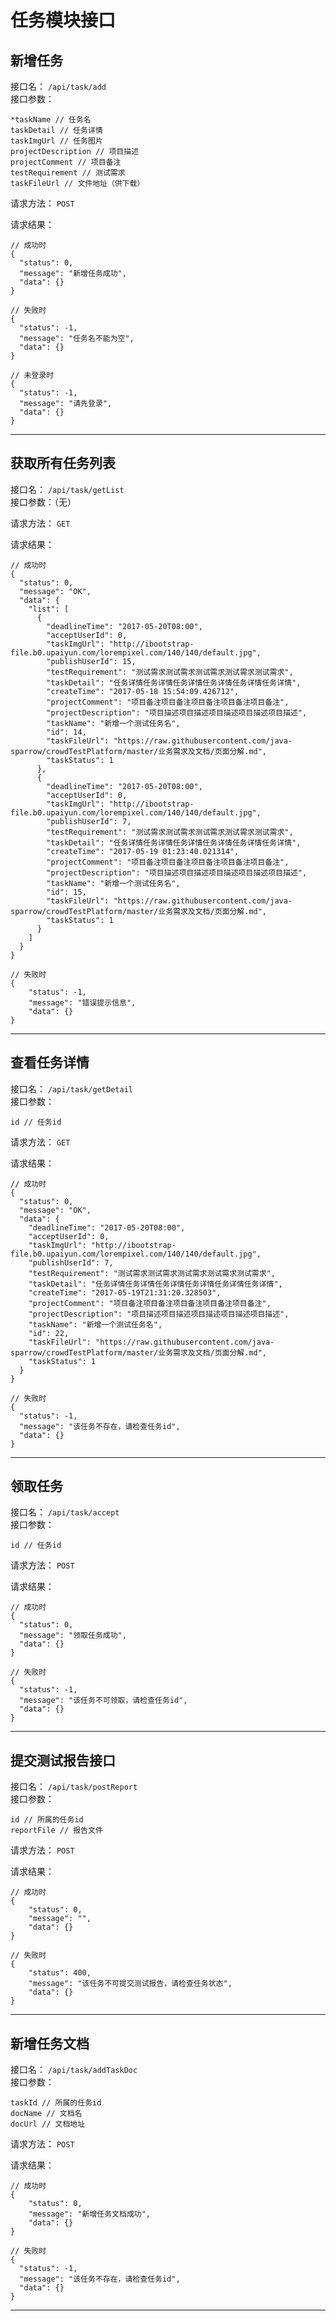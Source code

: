 # 任务模块接口


## 新增任务

接口名： `/api/task/add`  
接口参数：

	*taskName // 任务名
	taskDetail // 任务详情
	taskImgUrl // 任务图片
	projectDescription // 项目描述
	projectComment // 项目备注
	testRequirement // 测试需求
	taskFileUrl // 文件地址（供下载）

请求方法： `POST`  

请求结果：  

	// 成功时
	{
	  "status": 0,
	  "message": "新增任务成功",
	  "data": {}
	}
	
	// 失败时
	{
	  "status": -1,
	  "message": "任务名不能为空",
	  "data": {}
	}
	
	// 未登录时
	{
	  "status": -1,
	  "message": "请先登录",
	  "data": {}
	}

- - - - - - - - - -


## 获取所有任务列表

接口名： `/api/task/getList`  
接口参数：（无）

请求方法： `GET`  

请求结果：  

	// 成功时
	{
	  "status": 0,
	  "message": "OK",
	  "data": {
	    "list": [
	      {
	        "deadlineTime": "2017-05-20T08:00",
	        "acceptUserId": 0,
	        "taskImgUrl": "http://ibootstrap-file.b0.upaiyun.com/lorempixel.com/140/140/default.jpg",
	        "publishUserId": 15,
	        "testRequirement": "测试需求测试需求测试需求测试需求测试需求",
	        "taskDetail": "任务详情任务详情任务详情任务详情任务详情任务详情",
	        "createTime": "2017-05-18 15:54:09.426712",
	        "projectComment": "项目备注项目备注项目备注项目备注项目备注",
	        "projectDescription": "项目描述项目描述项目描述项目描述项目描述",
	        "taskName": "新增一个测试任务名",
	        "id": 14,
	        "taskFileUrl": "https://raw.githubusercontent.com/java-sparrow/crowdTestPlatform/master/业务需求及文档/页面分解.md",
	        "taskStatus": 1
	      },
	      {
	        "deadlineTime": "2017-05-20T08:00",
	        "acceptUserId": 0,
	        "taskImgUrl": "http://ibootstrap-file.b0.upaiyun.com/lorempixel.com/140/140/default.jpg",
	        "publishUserId": 7,
	        "testRequirement": "测试需求测试需求测试需求测试需求测试需求",
	        "taskDetail": "任务详情任务详情任务详情任务详情任务详情任务详情",
	        "createTime": "2017-05-19 01:23:40.021314",
	        "projectComment": "项目备注项目备注项目备注项目备注项目备注",
	        "projectDescription": "项目描述项目描述项目描述项目描述项目描述",
	        "taskName": "新增一个测试任务名",
	        "id": 15,
	        "taskFileUrl": "https://raw.githubusercontent.com/java-sparrow/crowdTestPlatform/master/业务需求及文档/页面分解.md",
	        "taskStatus": 1
	      }
	    ]
	  }
	}
	
	// 失败时
	{
		"status": -1,
		"message": "错误提示信息",
		"data": {}
	}

- - - - - - - - - -


## 查看任务详情

接口名： `/api/task/getDetail`  
接口参数：

	id // 任务id

请求方法： `GET`  

请求结果：  

	// 成功时
	{
	  "status": 0,
	  "message": "OK",
	  "data": {
	    "deadlineTime": "2017-05-20T08:00",
	    "acceptUserId": 0,
	    "taskImgUrl": "http://ibootstrap-file.b0.upaiyun.com/lorempixel.com/140/140/default.jpg",
	    "publishUserId": 7,
	    "testRequirement": "测试需求测试需求测试需求测试需求测试需求",
	    "taskDetail": "任务详情任务详情任务详情任务详情任务详情任务详情",
	    "createTime": "2017-05-19T21:31:20.328503",
	    "projectComment": "项目备注项目备注项目备注项目备注项目备注",
	    "projectDescription": "项目描述项目描述项目描述项目描述项目描述",
	    "taskName": "新增一个测试任务名",
	    "id": 22,
	    "taskFileUrl": "https://raw.githubusercontent.com/java-sparrow/crowdTestPlatform/master/业务需求及文档/页面分解.md",
	    "taskStatus": 1
	  }
	}
	
	// 失败时
	{
	  "status": -1,
	  "message": "该任务不存在，请检查任务id",
	  "data": {}
	}

- - - - - - - - - -


## 领取任务

接口名： `/api/task/accept`  
接口参数：

	id // 任务id

请求方法： `POST`  

请求结果：  

	// 成功时
	{
	  "status": 0,
	  "message": "领取任务成功",
	  "data": {}
	}
	
	// 失败时
	{
	  "status": -1,
	  "message": "该任务不可领取，请检查任务id",
	  "data": {}
	}

- - - - - - - - - -


## 提交测试报告接口

接口名： `/api/task/postReport`  
接口参数：

	id // 所属的任务id
	reportFile // 报告文件

请求方法： `POST`  

请求结果：  

	// 成功时
	{
		"status": 0,
		"message": "",
		"data": {}
	}
	
	// 失败时
	{
		"status": 400,
		"message": "该任务不可提交测试报告，请检查任务状态",
		"data": {}
	}

- - - - - - - - - -


## 新增任务文档

接口名： `/api/task/addTaskDoc`  
接口参数：

	taskId // 所属的任务id
	docName // 文档名
	docUrl // 文档地址

请求方法： `POST`  

请求结果：  

	// 成功时
	{
		"status": 0,
		"message": "新增任务文档成功",
		"data": {}
	}
	
	// 失败时
	{
	  "status": -1,
	  "message": "该任务不存在，请检查任务id",
	  "data": {}
	}

- - - - - - - - - -
